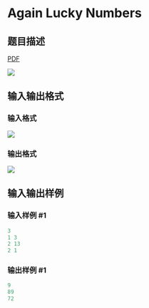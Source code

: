 # Again Lucky Numbers

## 题目描述

[problemUrl]: https://uva.onlinejudge.org/index.php?option=com_onlinejudge&Itemid=8&category=242&page=show_problem&problem=3191

[PDF](https://uva.onlinejudge.org/external/120/p12040.pdf)

![](https://cdn.luogu.com.cn/upload/vjudge_pic/UVA12040/899f2cff3854028c1e25b89b451bb4e60289ac97.png)

## 输入输出格式

### 输入格式

![](https://cdn.luogu.com.cn/upload/vjudge_pic/UVA12040/a245738cab95c42cc603c7a37052aa6a6dae8607.png)

### 输出格式

![](https://cdn.luogu.com.cn/upload/vjudge_pic/UVA12040/030251be332ace5e74f93ddd5748c772244a5bad.png)

## 输入输出样例

### 输入样例 #1

```cpp
3
1 3
2 13
2 1
```


### 输出样例 #1

```cpp
9
89
72
```


